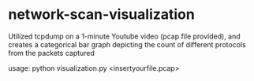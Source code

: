 # network-scan-visualization
Utilized tcpdump on a 1-minute Youtube video (pcap file provided), and creates a categorical bar graph depicting the count of different protocols from the packets captured

usage: python visualization.py <insertyourfile.pcap>
